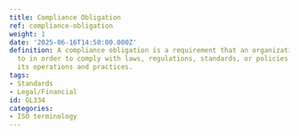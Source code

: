 ```yaml
---
title: Compliance Obligation
ref: compliance-obligation
weight: 1
date: '2025-06-16T14:50:00.000Z'
definition: A compliance obligation is a requirement that an organization must adhere
  to in order to comply with laws, regulations, standards, or policies related to
  its operations and practices.
tags:
- Standards
- Legal/Financial
id: GL334
categories:
- ISO terminology
---
```


